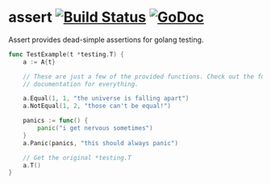 # assert [![Build Status](https://travis-ci.org/thatguystone/assert.svg)](https://travis-ci.org/thatguystone/assert) [![GoDoc](https://godoc.org/github.com/thatguystone/assert?status.svg)](https://godoc.org/github.com/thatguystone/assert)

Assert provides dead-simple assertions for golang testing.

```go
func TestExample(t *testing.T) {
	a := A{t}

	// These are just a few of the provided functions. Check out the full
	// documentation for everything.

	a.Equal(1, 1, "the universe is falling apart")
	a.NotEqual(1, 2, "those can't be equal!")

	panics := func() {
		panic("i get nervous sometimes")
	}
	a.Panic(panics, "this should always panic")

	// Get the original *testing.T
	a.T()
}
```
